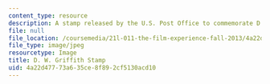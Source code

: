 ```yaml
---
content_type: resource
description: A stamp released by the U.S. Post Office to commemorate D. W. Griffith.
file: null
file_location: /coursemedia/21l-011-the-film-experience-fall-2013/4a22d47773a635ce8f892cf5130acd10_stamp10c.jpg
file_type: image/jpeg
resourcetype: Image
title: D. W. Griffith Stamp
uid: 4a22d477-73a6-35ce-8f89-2cf5130acd10
---
```

